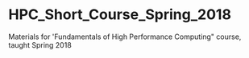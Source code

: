 # HPC_Short_Course_Spring_2018
Materials for 'Fundamentals of High Performance Computing" course, taught Spring 2018
